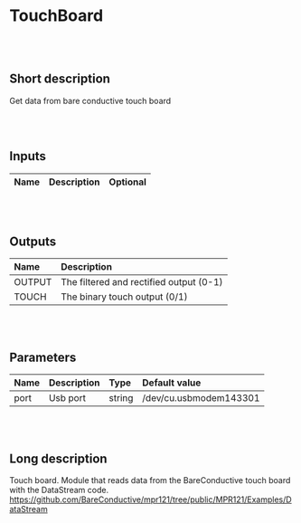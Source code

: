 # TouchBoard


<br><br>
## Short description

Get data from bare conductive touch board

<br><br>

## Inputs

|Name|Description|Optional|
|:----|:-----------|:-------|

<br><br>

## Outputs

|Name|Description|
|:----|:-----------|
|OUTPUT|The filtered and rectified output (0-1)|
|TOUCH|The binary touch output (0/1)|

<br><br>

## Parameters

|Name|Description|Type|Default value|
|:----|:-----------|:----|:-------------|
|port|Usb port|string|/dev/cu.usbmodem143301|

<br><br>
## Long description
Touch board. Module that reads data from the BareConductive touch board with the DataStream code.
		https://github.com/BareConductive/mpr121/tree/public/MPR121/Examples/DataStream